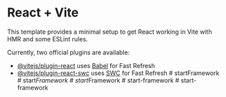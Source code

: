 # React + Vite

This template provides a minimal setup to get React working in Vite with HMR and some ESLint rules.

Currently, two official plugins are available:

- [@vitejs/plugin-react](https://github.com/vitejs/vite-plugin-react/blob/main/packages/plugin-react/README.md) uses [Babel](https://babeljs.io/) for Fast Refresh
- [@vitejs/plugin-react-swc](https://github.com/vitejs/vite-plugin-react-swc) uses [SWC](https://swc.rs/) for Fast Refresh
#   s t a r t F r a m e w o r k  
 #   s t a r t _ F r a m e w o r k  
 #   s t a r t _ F r a m e w o r k  
 #   s t a r t - f r a m e w o r k  
 #   s t a r t - f r a m e w o r k  
 